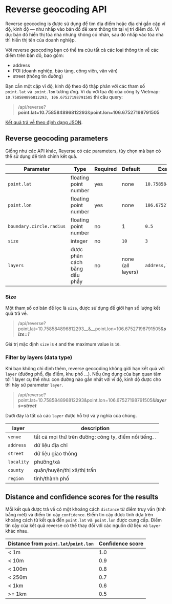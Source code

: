 # Reverse geocoding API

Reverse geocoding is  được sử dụng để tìm địa điểm hoặc địa chỉ gần cặp vĩ độ, kinh độ &mdash; như nhấp vào bản đồ để xem thông tin tại vị trí điểm đó. Ví dụ: bản đồ hiển thị tòa nhà nhưng không có nhãn, sau đó nhấp vào tòa nhà thì hiển thị tên của doanh nghiệp.

Với reverse geocoding bạn có thể tra cứu tất cả các loại thông tin về các điểm trên bản đồ, bao gồm:

* address
* POI (doanh nghiệp, bảo tàng, công viên, vân vân)
* street (thông tin đường)

Bạn cần một cặp vĩ độ, kinh độ theo độ thập phân với các tham số `point.lat` và` point.lon` tương ứng. 
Ví dụ với tọa độ của công ty Vietmap: `10.758584896812293, 106.67527198791505` thì câu query:

>/api/reverse?__point.lat=10.758584896812293__&__point.lon=106.67527198791505__

[Kết quả trả về theo định dạng JSON](response.md).

## Reverse geocoding parameters

Giống như các API khác, Reverse có các parameters, tùy chọn mà bạn có thể sử dụng để tinh chỉnh kết quả.

Parameter | Type | Required | Default | Example
--- | --- | --- | --- | ---
`point.lat` | floating point number | yes | none | `10.758584896812293`
`point.lon` | floating point number | yes | none | `106.67527198791505`
`boundary.circle.radius` | floating point number | no | 1 | `0.5`
`size` | integer | no | `10` | `3`
`layers` | được phân cách bằng dấu phẩy | no | none (all layers) | `address,locality`

### Size

Một tham số cơ bản để lọc là `size`, được sử dụng để giới hạn số lượng kết quả trả về. 

> /api/reverse?point.lat=10.758584896812293__&__point.lon=106.67527198791505&___size=1___

Giá trị mặc định `size` is `4` and the maximum value is `10`.

### Filter by layers (data type)

Khi bạn không chỉ định thêm, reverse geocoding không giới hạn kết quả với `layer` (đường phố, địa điểm, khu phố ...). Nếu ứng dụng của bạn quan tâm tới 1 layer cụ thể như: con đường nào gần nhất với vĩ độ, kinh độ được cho thì hãy sử parameter `layer`. 

> /api/reverse?point.lat=10.758584896812293&point.lon=106.67527198791505&___layers=street___

Dưới đây là tất cả các `layer` được hỗ trợ và ý nghĩa của chúng.

|layer|description|
|----|----|
|`venue`|tất cả mọi thứ trên đường: công ty, điểm nổi tiếng. .|
|`address`|dữ liệu địa chỉ|
|`street`|dữ liệu giao thông|
|`locality`|phường/xã|
|`county`|quận/huyện/thị xã/thị trấn|
|`region`|tỉnh/thành phố|


## Distance and confidence scores for the results

Mỗi kết quả được trả về có một khoảng cách `distance` từ điểm truy vấn (tính bằng mét) và điểm tin cậy `confidence`. Điểm tin cậy được tính dựa trên khoảng cách từ kết quả đến `point.lat` và` point.lon` được cung cấp. Điểm tin cậy của kết quả reverse có thể thay đổi với các nguồn dữ liệu và `layer` khác nhau.

Distance from `point.lat`/`point.lon` | Confidence score
--- | ---
&lt; 1m | 1.0
&lt; 10m | 0.9
&lt; 100m | 0.8
&lt; 250m | 0.7
&lt; 1km | 0.6
&gt;= 1km | 0.5
